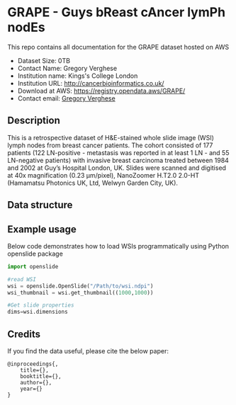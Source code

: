 # GRAPE - Guys bReast cAncer lymPh nodEs

This repo contains all documentation for the GRAPE dataset hosted on AWS

- Dataset Size: 0TB
- Contact Name: Gregory Verghese
- Institution name: Kings's College London
- Institution URL: http://cancerbioinformatics.co.uk/
- Download at AWS: https://registry.opendata.aws/GRAPE/
- Contact email: [Gregory Verghese](gregory.verghese.@kcl.ac.uk)

## Description

This is a retrospective dataset of H&E-stained whole slide image (WSI) lymph nodes from breast cancer patients. The cohort consisted of 177 patients (122 LN-positive - metastasis was reported in at least 1 LN - and 55 LN-negative patients) with invasive breast carcinoma treated between 1984 and 2002 at Guy’s Hospital London, UK. Slides were scanned and digitised at 40x magnification (0.23 µm/pixel), NanoZoomer H.T2.0 2.0-HT (Hamamatsu Photonics UK, Ltd, Welwyn Garden City, UK).

## Data structure

## Example usage

Below code demonstrates how to load WSIs programmatically using Python openslide package
 
 ```python
import openslide

#read WSI
wsi = openslide.OpenSlide("/Path/to/wsi.ndpi")
wsi_thumbnail = wsi.get_thumbnail((1000,1000))

#Get slide properties
dims=wsi.dimensions
```

## Credits

If you find the data useful, please cite the below paper:

    @inproceedings{,
        title={},
        booktitle={},
        author={},
        year={}
    }




